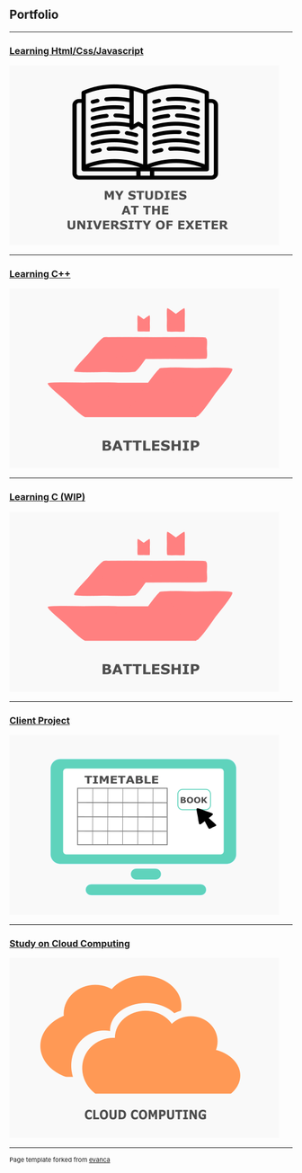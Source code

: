 ## Portfolio

---
### [Learning Html/Css/Javascript](http://12nathanking.github.io/mystudies)
<img src="images/Exeter.png?raw=true" width="480" height="320"/>

---
### [Learning C++](/Battleship_page.md)
<img src="images/Battleship.png?raw=true" width="480" height="320"/>

---
### [Learning C (WIP)](/Battleship_page.md)
<img src="images/Battleship.png?raw=true" width="480" height="320"/>

---
### [Client Project](/Clientproject_page.md)
<img src="images/Client.png?raw=true" width="480" height="320"/>

---
### [Study on Cloud Computing](/Cloudcomputing_page.md)
<img src="images/CloudComputing.png?raw=true" width="480" height="320"/>

---
<p style="font-size:11px">Page template forked from <a href="https://github.com/evanca/quick-portfolio">evanca</a></p>
<!-- Remove above link if you don't want to attibute -->
